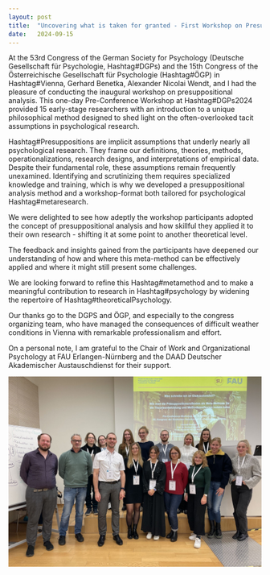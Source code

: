 ```yaml
---
layout: post
title:  "Uncovering what is taken for granted - First Workshop on Presuppositional Analysis"
date:   2024-09-15
---
```


<p class="intro"><span class="dropcap"> A</span>t the 53rd Congress of the German Society for Psychology (Deutsche Gesellschaft für Psychologie, Hashtag#DGPs) and the 15th Congress of the Österreichische Gesellschaft für Psychologie (Hashtag#ÖGP) in Hashtag#Vienna, Gerhard Benetka, Alexander Nicolai Wendt, and I had the pleasure of conducting the inaugural workshop on presuppositional analysis. This one-day Pre-Conference Workshop at Hashtag#DGPs2024 provided 15 early-stage researchers with an introduction to a unique philosophical method designed to shed light on the often-overlooked tacit assumptions in psychological research.

Hashtag#Presuppositions are implicit assumptions that underly nearly all psychological research. They frame our definitions, theories, methods, operationalizations, research designs, and interpretations of empirical data. Despite their fundamental role, these assumptions remain frequently unexamined. Identifying and scrutinizing them requires specialized knowledge and training, which is why we developed a presuppositional analysis method and a workshop-format both tailored for psychological Hashtag#metaresearch.

We were delighted to see how adeptly the workshop participants adopted the concept of presuppositional analysis and how skillful they applied it to their own research - shifting it at some point to another theoretical level.

The feedback and insights gained from the participants have deepened our understanding of how and where this meta-method can be effectively applied and where it might still present some challenges. 

We are looking forward to refine this Hashtag#metamethod and to make a meaningful contribution to research in Hashtag#psychology by widening the repertoire of Hashtag#theoreticalPsychology.

Our thanks go to the DGPS and ÖGP, and especially to the congress organizing team, who have managed the consequences of difficult weather conditions in Vienna with remarkable professionalism and effort.

On a personal note, I am grateful to the Chair of Work and Organizational Psychology at FAU Erlangen-Nürnberg and the DAAD Deutscher Akademischer Austauschdienst for their support.

</p>

<img width=600 src='https://raw.githubusercontent.com/distinkt-consulting/distinkt-consulting.github.io/main/assets/img/workshop_vienna_Sep24.jpeg' alt=""> 
